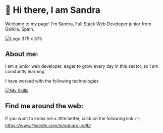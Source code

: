 # :wave: Hi there, I am Sandra
Welcome to my page!
I'm Sandra, Full Stack Web Developer junior from Galicia, Spain.

![Logo 375 x 375](https://github.com/Snnip/Snnip/assets/131202034/ee3be4e0-4185-47b7-ac7e-81543e9adb4d)

## About me:
I am a junior web developer, eager to grow every day in this sector, so I am constantly learning.
 
I have worked with the following technologies

[![My Skills](https://skillicons.dev/icons?i=html,css,js,react,materialui,mysql,nodejs,github,gitlab)](https://skillicons.dev)
  
## Find me around the web:                                    
If you want to know me a little better, click on the following link :point_right: _https://www.linkedin.com/in/sandra-polb/_



